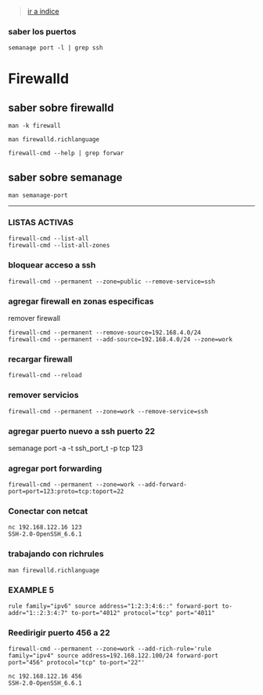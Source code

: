> [ir a indice](https://github.com/Continuum4/Guias-rapidas/blob/master/README.md)

### saber los puertos

    semanage port -l | grep ssh

# Firewalld
## saber sobre firewalld

    man -k firewall

    man firewalld.richlanguage

    firewall-cmd --help | grep forwar
    
   ## saber sobre semanage

    man semanage-port
___

### LISTAS ACTIVAS

    firewall-cmd --list-all
    firewall-cmd --list-all-zones

### bloquear acceso a ssh

    firewall-cmd --permanent --zone=public --remove-service=ssh


### agregar firewall en zonas especificas
remover firewall

    firewall-cmd --permanent --remove-source=192.168.4.0/24
    firewall-cmd --permanent --add-source=192.168.4.0/24 --zone=work

### recargar firewall

    firewall-cmd --reload 

### remover servicios

    firewall-cmd --permanent --zone=work --remove-service=ssh

    
 ### agregar puerto nuevo a ssh puerto 22

semanage port -a -t ssh_port_t -p tcp 123

### agregar port forwarding 

    firewall-cmd --permanent --zone=work --add-forward-port=port=123:proto=tcp:toport=22



### Conectar con netcat 

    nc 192.168.122.16 123
    SSH-2.0-OpenSSH_6.6.1

### trabajando con richrules

    man firewalld.richlanguage

### EXAMPLE 5

    rule family="ipv6" source address="1:2:3:4:6::" forward-port to-addr="1::2:3:4:7" to-port="4012" protocol="tcp" port="4011"


 ### Reedirigir puerto 456 a 22

    firewall-cmd --permanent --zone=work --add-rich-rule='rule family="ipv4" source address=192.168.122.100/24 forward-port     port="456" protocol="tcp" to-port="22"'

    nc 192.168.122.16 456
    SSH-2.0-OpenSSH_6.6.1









